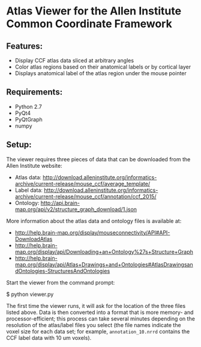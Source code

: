 Atlas Viewer for the Allen Institute Common Coordinate Framework
================================================================

Features:
---------

* Display CCF atlas data sliced at arbitrary angles
* Color atlas regions based on their anatomical labels or by cortical layer
* Displays anatomical label of the atlas region under the mouse pointer


Requirements:
-------------

* Python 2.7
* PyQt4
* PyQtGraph
* numpy


Setup:
------

The viewer requires three pieces of data that can be downloaded from the Allen Institute website:

* Atlas data: http://download.alleninstitute.org/informatics-archive/current-release/mouse_ccf/average_template/
* Label data: http://download.alleninstitute.org/informatics-archive/current-release/mouse_ccf/annotation/ccf_2015/
* Ontology: http://api.brain-map.org/api/v2/structure_graph_download/1.json

More information about the atlas data and ontology files is available at:
* http://help.brain-map.org/display/mouseconnectivity/API#API-DownloadAtlas
* http://help.brain-map.org/display/api/Downloading+an+Ontology%27s+Structure+Graph
* http://help.brain-map.org/display/api/Atlas+Drawings+and+Ontologies#AtlasDrawingsandOntologies-StructuresAndOntologies

Start the viewer from the command prompt:

  $ python viewer.py

The first time the viewer runs, it will ask for the location of the three files listed above.
Data is then converted into a format that is more memory- and processor-efficient; this process can take
several minutes depending on the resolution of the atlas/label files you select (the file names indicate the
voxel size for each data set; for example, `annotation_10.nrrd` contains the CCF label data with 10 um voxels).




